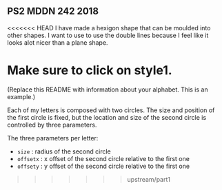 ## PS2 MDDN 242 2018

<<<<<<< HEAD
I have made a hexigon shape that can be moulded into other shapes. I want to use to use the double lines because I feel like it looks alot nicer than a plane shape.

Make sure to click on style1.
=======
(Replace this README with information about your alphabet. This is an example.)

Each of my letters is composed with two circles. The size and position of the first circle is fixed, but the location and size of the second circle is controlled by three parameters.

The three parameters per letter:
  * `size` : radius of the second circle
  * `offsetx` : x offset of the second circle relative to the first one
  * `offsety` : y offset of the second circle relative to the first one

>>>>>>> upstream/part1
